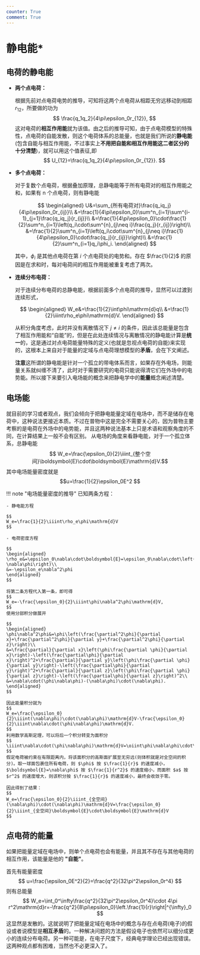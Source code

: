 ```yaml
---
counter: True
comment: True
---
```


# 静电能*

## 电荷的静电能

- **两个点电荷：**

    根据先前对点电荷电势的推导，可知将这两个点电荷从相距无穷远移动到相距 $r_{12}$，所要做的功为
    $$
    \frac{q_1q_2}{4\pi\epsilon_0r_{12}},
    $$
    这对电荷的**相互作用能**就为该值。由之后的推导可知，由于点电荷模型的特殊性，点电荷的自能发散，则这个电荷体系的总能量，也就是我们所说的**静电能**(包含自能与相互作用能，不过事实上**不用把自能和相互作用能这二者区分的十分清楚**)，就可以用这个值表征,即
    $$
    U_{12}=\frac{q_1q_2}{4\pi\epsilon_0r_{12}}.
    $$

- **多个点电荷：**

    对于复数个点电荷，根据叠加原理，总静电能等于所有电荷对的相互作用能之和，如果有 n 个点电荷，则有静电能

    $$
    \begin{aligned}
    U&=\sum_{所有电荷对}\frac{q_iq_j}{4\pi\epsilon_0r_{ij}}\\
    &=\frac{1}{4\pi\epsilon_0}\sum^n_{i=1}\sum^{i-1}_{j=1}\frac{q_iq_j}{r_{ij}}\\
    &=\frac{1}{4\pi\epsilon_0}\cdot\frac{1}{2}\sum^n_{i=1}\left(q_i\cdot\sum^{n}_{j\neq i}\frac{q_j}{r_{ij}}\right)\\
    &=\frac{1}{2}\sum^n_{i=1}\left(q_i\cdot\sum^{n}_{j\neq i}\frac{1}{4\pi\epsilon_0}\cdot\frac{q_j}{r_{ij}}\right)\\
    &=\frac{1}{2}\sum^n_{i=1}q_i\phi_i.
    \end{aligned}
    $$

    其中，$\phi_i$ 是其他点电荷在第 $i$ 个点电荷处的电势和。存在 $\frac{1}{2}$ 的原因是在求和时，每对电荷间的相互作用能被重复考虑了两次。

- **连续分布电荷：**

    对于连续分布电荷的总静电能，根据前面多个点电荷的推导，显然可以过渡到连续形式，

    $$
    \begin{aligned}
    W_e&=\frac{1}{2}\int\phi\mathrm{d}q\\
    &=\frac{1}{2}\iiint\rho_e\phi\mathrm{d}V.
    \end{aligned}
    $$

    从积分角度考虑，此时并没有离散情况下 $j\neq i$ 的条件，因此该总能量是包含了相互作用能和“自能”的，但是在此处连续情况与离散情况的静电能计算是**统一**的，这是通过对点电荷能量特殊的定义(也就是忽视点电荷的自能)来实现的，这根本上来自对于能量的定域与点电荷理想模型的**矛盾**，会在下文阐述。

    **注意**这所谓的静电能是针对一个孤立的带电体系而言，如果存在外电场，则能量关系就纠缠不清了，此时对于需要研究的电荷只能说得清它们在外场中的电势能。所以接下来要引入电场能的概念来把静电学中的**能量**概念阐述清楚。

## 电场能

就目前的学习或者观点，我们会倾向于把静电能量定域在电场中，而不是储存在电荷中，这种说法更接近本质。不过在普物中这是完全不需要关心的，因为普物主要考察的是电荷在外场中的电势能，并且这两种说法基本上只是术语和观察角度的不同，在计算结果上一般不会有区别。
从电场的角度来看静电能，对于一个孤立体系，总静电能
$$
W_e=\frac{\epsilon_0}{2}\iiint_{整个空间}\boldsymbol{E}\cdot\boldsymbol{E}\mathrm{d}V.$$ 其中电场能量密度就是 $$u=\frac{1}{2}\epsilon_0E^2
$$

!!! note "电场能量密度的推导"
    已知两条方程：

    - 静电能方程

    $$
    W_e=\frac{1}{2}\iiint\rho_e\phi\mathrm{d}V
    $$

    - 电荷密度方程

    $$
    \begin{aligned}
    \rho_e&=\epsilon_0\nabla\cdot\boldsymbol{E}=\epsilon_0\nabla\cdot\left(-\nabla\phi\right)\\
    &=-\epsilon_e\nabla^2\phi
    \end{aligned}
    $$

    将第二条方程代入第一条，即可得
    $$
    W_e=-\frac{\epsilon_0}{2}\iiint\phi\nabla^2\phi\mathrm{d}V,
    $$
    使用分部积分做展开

    $$
    \begin{aligned}
    \phi\nabla^2\phi&=\phi\left(\frac{\partial^2\phi}{\partial x}+\frac{\partial^2\phi}{\partial y}+\frac{\partial^2\phi}{\partial z}\right)\\
    &=\frac{\partial}{\partial x}\left(\phi\frac{\partial \phi}{\partial x}\right)-\left(\frac{\partial\phi}{\partial x}\right)^2+\frac{\partial}{\partial y}\left(\phi\frac{\partial \phi}{\partial y}\right)-\left(\frac{\partial\phi}{\partial y}\right)^2+\frac{\partial}{\partial z}\left(\phi\frac{\partial \phi}{\partial z}\right)-\left(\frac{\partial\phi}{\partial z}\right)^2\\
    &=\nabla\cdot(\phi\nabla\phi)-(\nabla\phi)\cdot(\nabla\phi).
    \end{aligned}
    $$

    因此能量积分就为
    $$
    W_e=\frac{\epsilon_0}{2}\iiint(\nabla\phi)\cdot(\nabla\phi)\mathrm{d}V-\frac{\epsilon_0}{2}\iiint\nabla\cdot(\phi\nabla\phi)\mathrm{d}V.
    $$
    利用数学高斯定理，可以将后一个积分转变为面积分
    $$
    \iiint\nabla\cdot(\phi\nabla\phi)\mathrm{d}V=\oiint\phi\nabla\phi\cdot\boldsymbol{n}\mathrm{d}a.
    $$
    假定电荷被约束在有限距离内，将该面积分的高斯面扩展至无穷远(则体积就是对全空间的积分)。取一球面包裹住所有电荷，则 $\phi$ 按 $\frac{1}{r}$ 的速度减小，$\boldsymbol{E}=\nabla\phi$ 按 $\frac{1}{r^2}$ 的速度缩小，而面积 $a$ 按 $r^2$ 的速度增大，则该积分按 $\frac{1}{r}$ 的速度减小，最终会收敛于零。

    因此得到了结果：
    $$
    W_e=\frac{\epsilon_0}{2}\iiint_{全空间}(\nabla\phi)\cdot(\nabla\phi)\mathrm{d}V=\frac{\epsilon_0}{2}\iiint_{全空间}\boldsymbol{E}\cdot\boldsymbol{E}\mathrm{d}V
    $$

## 点电荷的能量

如果把能量定域在电场中，则单个点电荷也会有能量，并且其不存在与其他电荷的相互作用，该能量是他的 **"自能"**。

首先有能量密度
$$
u=\frac{\epsilon_0E^2}{2}=\frac{q^2}{32\pi^2\epsilon_0r^4}
$$
则有总能量
$$
W_e=\int_0^\infty\frac{q^2}{32\pi^2\epsilon_0r^4}\cdot 4\pi r^2\mathrm{d}r=-\frac{q^2}{8\pi\epsilon_0}\left.\frac{1}{r}\right|^{\infty}_0
$$
这显然是发散的。这就说明了把能量定域在电场中的概念与存在点电荷(电子)的假设或者说模型是**相互矛盾**的。一种解决问题的方法是假设电子也依然可以细分成更小的连续分布电荷。另一种可能是，在电子尺度下，经典电学理论已经出现错误。这两种观点都有困难，当然也不必更深入了。
